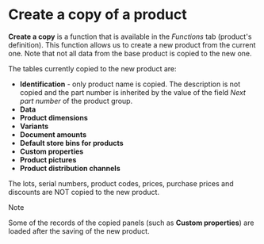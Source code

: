 # Create a copy of a product


**Create a copy** is a function that is available in the *Functions* tab (product's definition). This function allows us to create a new product from the current one. Note that not all data from the base product is copied to the new one. 

The tables currently copied to the new product are: 

- **Identification** - only product name is copied. The description is not copied and the part number is inherited by the value of the field _Next part number_ of the product group.
- **Data**
- **Product dimensions**
- **Variants**
- **Document amounts**
- **Default store bins for products**
- **Custom properties**
- **Product pictures**
- **Product distribution channels**

The lots, serial numbers, product codes, prices, purchase prices and discounts are NOT copied to the new product.

> [!NOTE]
> 
> Some of the records of the copied panels (such as **Custom properties**) are loaded after the saving of the new product.

